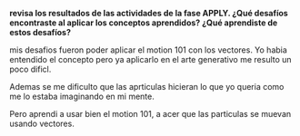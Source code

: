 **revisa los resultados de las actividades de la fase APPLY. ¿Qué desafíos encontraste al aplicar los conceptos aprendidos? ¿Qué aprendiste de estos desafíos?**

mis desafios fueron poder aplicar el motion 101 con los vectores. Yo habia entendido el concepto pero ya aplicarlo en el arte generativo me resulto un poco dificl. 

Ademas se me dificulto que las aprticulas hicieran lo que yo queria como me lo estaba imaginando en mi mente.

Pero aprendi a usar bien el motion 101, a acer que las particulas se muevan usando vectores. 
